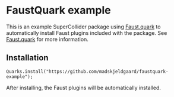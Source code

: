 # FaustQuark example

This is an example SuperCollider package using [Faust.quark](https://github.com/madskjeldgaard/faust.quark) to automatically install Faust plugins included with the package. See [Faust.quark](https://github.com/madskjeldgaard/faust.quark) for more information.

## Installation

```SuperCollider
Quarks.install("https://github.com/madskjeldgaard/faustquark-example");
```

After installing, the Faust plugins will be automatically installed.
